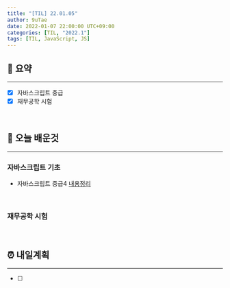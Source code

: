 ```yaml
---
title: "[TIL] 22.01.05"
author: 9uTae
date: 2022-01-07 22:00:00 UTC+09:00
categories: [TIL, "2022.1"]
tags: [TIL, JavaScript, JS]
---
```


## 🏁 요약

---

- [x] 자바스크립트 중급
- [x] 재무공학 시험

<br>

## 📑 오늘 배운것

---

### 자바스크립트 기초

- 자바스크립트 중급4 [내용정리](https://9utae.github.io/posts/83-intermediate-js-4)

<br>

### 재무공학 시험

<br>

## ⏰ 내일계획

---

- [ ] 

<br>